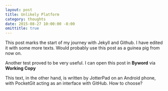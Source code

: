 ```yaml
---
layout: post
title: Unlikely Platform
category: thoughts
date: 2015-08-27 10:00:00 -8:00
omittitle: true
---
```


This post marks the start of my journey with Jekyll and Github. I have edited it with some more texts. Would probably use this post as a guinea pig from now on.

Another test proved to be very useful. I can open this post in **Byword** via **Working Copy**

This text, in the other hand, is written by JotterPad on an Android phone, with PocketGit acting as an interface with GitHub. How to choose?